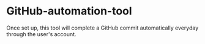 # GitHub-automation-tool
Once set up, this tool will complete a GitHub commit automatically everyday through the user's account.
